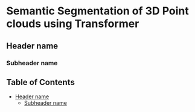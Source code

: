 # Semantic Segmentation of 3D Point clouds using Transformer 


## Header name <a name="header-name"></a>
### Subheader name <a name="subheader-name"></a>

## Table of Contents

- [Header name](#header-name)
  - [Subheader name](#subheader-name)
